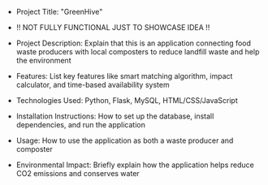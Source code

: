 - Project Title: "GreenHive"
- !! NOT FULLY FUNCTIONAL JUST TO SHOWCASE IDEA !!

- Project Description: Explain that this is an application connecting food waste producers with local composters to reduce landfill waste and help the environment

- Features: List key features like smart matching algorithm, impact calculator, and time-based availability system

- Technologies Used: Python, Flask, MySQL, HTML/CSS/JavaScript

- Installation Instructions: How to set up the database, install dependencies, and run the application

- Usage: How to use the application as both a waste producer and composter

- Environmental Impact: Briefly explain how the application helps reduce CO2 emissions and conserves water

